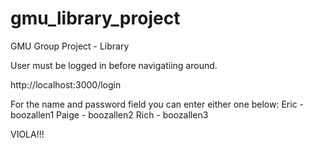 gmu_library_project
===================

GMU Group Project - Library

User must be logged in before navigatiing around.

http://localhost:3000/login

For the name and password field you can enter either one below:
Eric - boozallen1
Paige - boozallen2
Rich - boozallen3

VIOLA!!!


